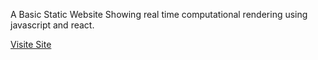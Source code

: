 A Basic Static Website Showing real time computational rendering using javascript and react. 

[Visite Site](https://dreigannadoit.github.io/react_compound_interest_app/)
